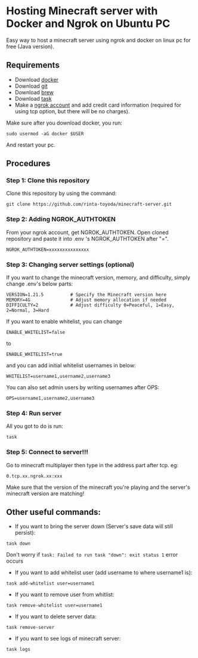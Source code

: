 # Hosting Minecraft server with Docker and Ngrok on Ubuntu PC
Easy way to host a minecraft server using ngrok and docker on linux pc for free (Java version).

## Requirements
- Download [docker](https://docs.docker.com/desktop/setup/install/linux/)
- Download [git](https://git-scm.com/downloads/linux)
- Download [brew](https://brew.sh/)
- Download [task](https://taskfile.dev/installation/)
- Make a [ngrok account](https://www.google.com/url?sa=t&source=web&rct=j&opi=89978449&url=https://dashboard.ngrok.com/signup&ved=2ahUKEwjSmPyv7eOMAxUyR2wGHaw0DEQQFnoECAkQAQ&usg=AOvVaw0Eem619whOco8fyiLYYfC6) and add credit card information (required for using tcp option, but there will be no charges).

Make sure after you download docker, you run:
```
sudo usermod -aG docker $USER
```
And restart your pc.

## Procedures

### Step 1: Clone this repository
Clone this repository by using the command:
```
git clone https://github.com/rinta-toyoda/minecraft-server.git
```

### Step 2: Adding NGROK_AUTHTOKEN
From your ngrok account, get NGROK_AUTHTOKEN. Open cloned repository and paste it into .env 's NGROK_AUTHTOKEN after "=".
```
NGROK_AUTHTOKEN=xxxxxxxxxxxxxxx
```

### Step 3: Changing server settings (optional)
If you want to change the minecraft version, memory, and difficulty, simply change .env's below parts:
```
VERSION=1.21.5          # Specify the Minecraft version here
MEMORY=4G               # Adjust memory allocation if needed
DIFFICULTY=2            # Adjust difficulty 0=Peaceful, 1=Easy, 2=Normal, 3=Hard    
```

If you want to enable whitelist, you can change
```
ENABLE_WHITELIST=false
```
to
```
ENABLE_WHITELIST=true
```
and you can add initial whitelist usernames in below:
```
WHITELIST=username1,username2,username3
```

You can also set admin users by writing usernames after OPS:
```
OPS=username1,username2,username3
```

### Step 4: Run server
All you got to do is run:
```
task
```

### Step 5: Connect to server!!!
Go to minecraft multiplayer then type in the address part after tcp.
eg:
```
0.tcp.xx.ngrok.xx:xxx
```

Make sure that the version of the minecraft you're playing and the server's minecraft version are matching!


## Other useful commands:
- If you want to bring the server down (Server's save data will still persist):
```
task down
```
Don't worry if `task: Failed to run task "down": exit status 1` error occurs


- If you want to add whitelist user (add username to where username1 is):
```
task add-whitelist user=username1
```

- If you want to remove user from whitlist:
 ```
task remove-whitelist user=username1
```

- If you want to delete server data:
```
task remove-server
```

- If you want to see logs of minecraft server:
```
task logs
```

